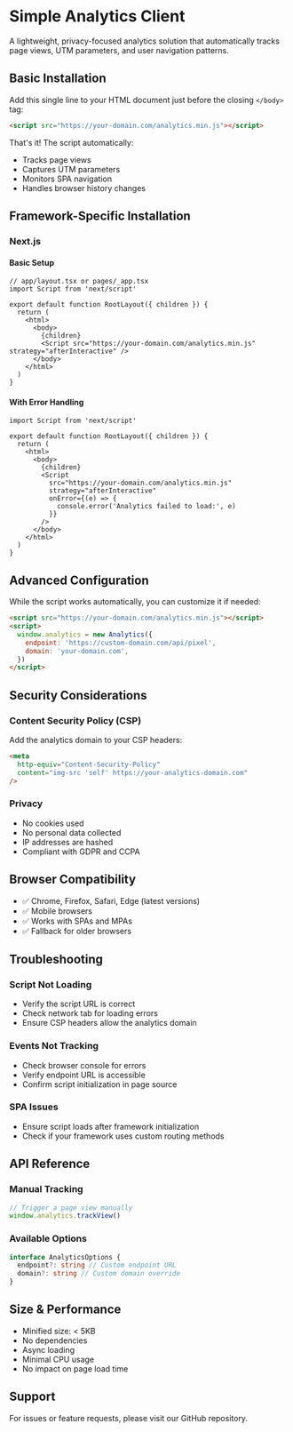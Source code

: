 # Simple Analytics Client

A lightweight, privacy-focused analytics solution that automatically tracks page views, UTM parameters, and user navigation patterns.

## Basic Installation

Add this single line to your HTML document just before the closing `</body>` tag:

```html
<script src="https://your-domain.com/analytics.min.js"></script>
```

That's it! The script automatically:

- Tracks page views
- Captures UTM parameters
- Monitors SPA navigation
- Handles browser history changes

## Framework-Specific Installation

### Next.js

#### Basic Setup

```tsx
// app/layout.tsx or pages/_app.tsx
import Script from 'next/script'

export default function RootLayout({ children }) {
  return (
    <html>
      <body>
        {children}
        <Script src="https://your-domain.com/analytics.min.js" strategy="afterInteractive" />
      </body>
    </html>
  )
}
```

#### With Error Handling

```tsx
import Script from 'next/script'

export default function RootLayout({ children }) {
  return (
    <html>
      <body>
        {children}
        <Script
          src="https://your-domain.com/analytics.min.js"
          strategy="afterInteractive"
          onError={(e) => {
            console.error('Analytics failed to load:', e)
          }}
        />
      </body>
    </html>
  )
}
```

## Advanced Configuration

While the script works automatically, you can customize it if needed:

```html
<script src="https://your-domain.com/analytics.min.js"></script>
<script>
  window.analytics = new Analytics({
    endpoint: 'https://custom-domain.com/api/pixel',
    domain: 'your-domain.com',
  })
</script>
```

## Security Considerations

### Content Security Policy (CSP)

Add the analytics domain to your CSP headers:

```html
<meta
  http-equiv="Content-Security-Policy"
  content="img-src 'self' https://your-analytics-domain.com"
/>
```

### Privacy

- No cookies used
- No personal data collected
- IP addresses are hashed
- Compliant with GDPR and CCPA

## Browser Compatibility

- ✅ Chrome, Firefox, Safari, Edge (latest versions)
- ✅ Mobile browsers
- ✅ Works with SPAs and MPAs
- ✅ Fallback for older browsers

## Troubleshooting

### Script Not Loading

- Verify the script URL is correct
- Check network tab for loading errors
- Ensure CSP headers allow the analytics domain

### Events Not Tracking

- Check browser console for errors
- Verify endpoint URL is accessible
- Confirm script initialization in page source

### SPA Issues

- Ensure script loads after framework initialization
- Check if your framework uses custom routing methods

## API Reference

### Manual Tracking

```javascript
// Trigger a page view manually
window.analytics.trackView()
```

### Available Options

```typescript
interface AnalyticsOptions {
  endpoint?: string // Custom endpoint URL
  domain?: string // Custom domain override
}
```

## Size & Performance

- Minified size: < 5KB
- No dependencies
- Async loading
- Minimal CPU usage
- No impact on page load time

## Support

For issues or feature requests, please visit our GitHub repository.
